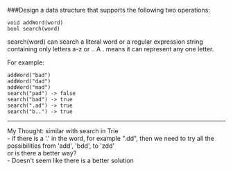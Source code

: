 ###Design a data structure that supports the following two operations:

    void addWord(word)
    bool search(word)
     
search(word) can search a literal word or a regular expression string   
containing only letters a-z or .. A . means it can represent any one letter.

For example:

    addWord("bad")
    addWord("dad")
    addWord("mad")
    search("pad") -> false
    search("bad") -> true
    search(".ad") -> true
    search("b..") -> true

---
My Thought:
        similar with search in Trie   
        - if there is a '.' in the word, for example ".dd", then we need to try all the possibilities from 'add', 'bdd', to 'zdd'   
        or is there a better way?    
        - Doesn't seem like there is a better solution
        
